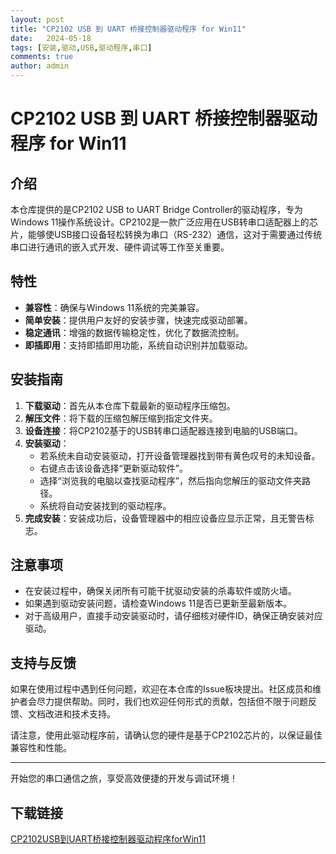 ```yaml
---
layout: post
title: "CP2102 USB 到 UART 桥接控制器驱动程序 for Win11"
date:   2024-05-18
tags: [安装,驱动,USB,驱动程序,串口]
comments: true
author: admin
---
```

# CP2102 USB 到 UART 桥接控制器驱动程序 for Win11

## 介绍

本仓库提供的是CP2102 USB to UART Bridge Controller的驱动程序，专为Windows 11操作系统设计。CP2102是一款广泛应用在USB转串口适配器上的芯片，能够使USB接口设备轻松转换为串口（RS-232）通信，这对于需要通过传统串口进行通讯的嵌入式开发、硬件调试等工作至关重要。

## 特性
- **兼容性**：确保与Windows 11系统的完美兼容。
- **简单安装**：提供用户友好的安装步骤，快速完成驱动部署。
- **稳定通讯**：增强的数据传输稳定性，优化了数据流控制。
- **即插即用**：支持即插即用功能，系统自动识别并加载驱动。

## 安装指南
1. **下载驱动**：首先从本仓库下载最新的驱动程序压缩包。
2. **解压文件**：将下载的压缩包解压缩到指定文件夹。
3. **设备连接**：将CP2102基于的USB转串口适配器连接到电脑的USB端口。
4. **安装驱动**：
   - 若系统未自动安装驱动，打开设备管理器找到带有黄色叹号的未知设备。
   - 右键点击该设备选择“更新驱动软件”。
   - 选择“浏览我的电脑以查找驱动程序”，然后指向您解压的驱动文件夹路径。
   - 系统将自动安装找到的驱动程序。
5. **完成安装**：安装成功后，设备管理器中的相应设备应显示正常，且无警告标志。

## 注意事项
- 在安装过程中，确保关闭所有可能干扰驱动安装的杀毒软件或防火墙。
- 如果遇到驱动安装问题，请检查Windows 11是否已更新至最新版本。
- 对于高级用户，直接手动安装驱动时，请仔细核对硬件ID，确保正确安装对应驱动。

## 支持与反馈
如果在使用过程中遇到任何问题，欢迎在本仓库的Issue板块提出。社区成员和维护者会尽力提供帮助。同时，我们也欢迎任何形式的贡献，包括但不限于问题反馈、文档改进和技术支持。

请注意，使用此驱动程序前，请确认您的硬件是基于CP2102芯片的，以保证最佳兼容性和性能。

--- 

开始您的串口通信之旅，享受高效便捷的开发与调试环境！

## 下载链接

[CP2102USB到UART桥接控制器驱动程序forWin11](https://pan.quark.cn/s/093638feb794)
